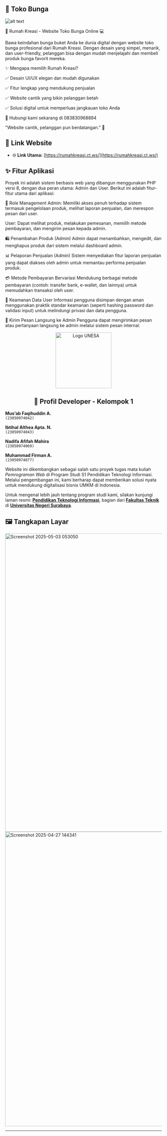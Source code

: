 ## 🌸 Toko Bunga

![alt text](https://github.com/Musab00000/web-bunga/blob/main/poster%20web.jpg?raw=true)


🌸 Rumah Kreasi - Website Toko Bunga Online 💻


Bawa keindahan bunga buket Anda ke dunia digital dengan website toko bunga profesional dari Rumah Kreasi. Dengan desain yang simpel, menarik, dan user-friendly, pelanggan bisa dengan mudah menjelajahi dan membeli produk bunga favorit mereka.

✨ Mengapa memilih Rumah Kreasi?

✅ Desain UI/UX elegan dan mudah digunakan

✅ Fitur lengkap yang mendukung penjualan

✅ Website cantik yang bikin pelanggan betah 

✅ Solusi digital untuk memperluas jangkauan toko Anda

📱 Hubungi kami sekarang di 083830968894

"Website cantik, pelanggan pun berdatangan." 🌷

## 🔗 Link Website

- 🌐 **Link Utama:** [https://rumahkreasi.ct.ws/](https://rumahkreasi.ct.ws/)

## ✨ Fitur Aplikasi

Proyek ini adalah sistem berbasis web yang dibangun menggunakan PHP versi 8, dengan dua peran utama: Admin dan User. Berikut ini adalah fitur-fitur utama dari aplikasi:

🔐 Role Management
Admin: Memiliki akses penuh terhadap sistem termasuk pengelolaan produk, melihat laporan penjualan, dan merespon pesan dari user.

User: Dapat melihat produk, melakukan pemesanan, memilih metode pembayaran, dan mengirim pesan kepada admin.

🛍️ Penambahan Produk (Admin)
Admin dapat menambahkan, mengedit, dan menghapus produk dari sistem melalui dashboard admin.

📊 Pelaporan Penjualan (Admin)
Sistem menyediakan fitur laporan penjualan yang dapat diakses oleh admin untuk memantau performa penjualan produk.

💳 Metode Pembayaran Bervariasi
Mendukung berbagai metode pembayaran (contoh: transfer bank, e-wallet, dan lainnya) untuk memudahkan transaksi oleh user.

🔐 Keamanan Data User
Informasi pengguna disimpan dengan aman menggunakan praktik standar keamanan (seperti hashing password dan validasi input) untuk melindungi privasi dan data pengguna.

📩 Kirim Pesan Langsung ke Admin
Pengguna dapat mengirimkan pesan atau pertanyaan langsung ke admin melalui sistem pesan internal.

<p align="center">
  <img src="https://unesa.ac.id/images/gallery/3/507c4e3879ed77a3e14d0937a73b149e.jpg" alt="Logo UNESA" width="180"/>
</p>

<h2 align="center">👥 Profil Developer - Kelompok 1</h2>

**Mus’ab Faqihuddin A.**  
`(23050974042)`

**Ibtihal Althea Apta. N.**  
`(23050974043)`

**Nadifa Afifah Mahira**  
`(23050974069)`

**Muhammad Firman A.**  
`(23050974077)`

Website ini dikembangkan sebagai salah satu proyek tugas mata kuliah *Pemrograman Web* di Program Studi S1 Pendidikan Teknologi Informasi.  
Melalui pengembangan ini, kami berharap dapat memberikan solusi nyata untuk mendukung digitalisasi bisnis UMKM di Indonesia.

Untuk mengenal lebih jauh tentang program studi kami, silakan kunjungi laman resmi: **[Pendidikan Teknologi Informasi](https://pendidikan-ti.ft.unesa.ac.id/)**, bagian dari **[Fakultas Teknik](https://ft.unesa.ac.id/)** di **[Universitas Negeri Surabaya](https://unesa.ac.id/)**.

## 🖼️ Tangkapan Layar

<img width="960" alt="Screenshot 2025-05-03 053050" src="https://github.com/Musab00000/web-bunga/blob/main/Screenshot%202025-04-27%20144341.png" />

<img width="948" alt="Screenshot 2025-04-27 144341" src="https://github.com/Musab00000/web-bunga/blob/main/Screenshot%202025-05-03%20053050.png" />

---

